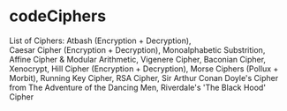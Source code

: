 # codeCiphers
List of Ciphers:
  Atbash (Encryption + Decryption), </br>
  Caesar Cipher (Encryption + Decryption),
  Monoalphabetic Substrition,
  Affine Cipher & Modular Arithmetic,
  Vigenere Cipher,
  Baconian Cipher,
  Xenocrypt,
  Hill Cipher (Encryption + Decryption),
  Morse Ciphers (Pollux + Morbit),
  Running Key Cipher,
  RSA Cipher,
  Sir Arthur Conan Doyle's Cipher from The Adventure of the Dancing Men,
  Riverdale's 'The Black Hood' Cipher
